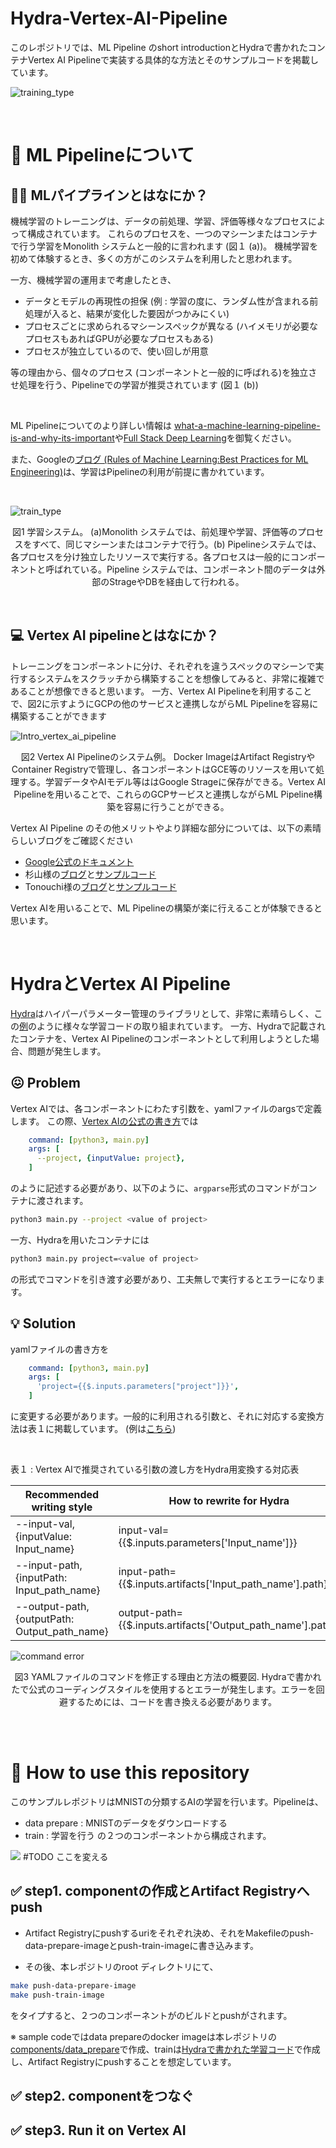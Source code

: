 # Hydra-Vertex-AI-Pipeline
このレポジトリでは、ML Pipeline のshort introductionとHydraで書かれたコンテナVertex AI Pipelineで実装する具体的な方法とそのサンプルコードを掲載しています。

![training_type](/documents/images/hydra_pipeline_title.png)


<br>


#  📝 ML Pipelineについて
## 👨‍🏭 MLパイプラインとはなにか？

機械学習のトレーニングは、データの前処理、学習、評価等様々なプロセスによって構成されています。
これらのプロセスを、一つのマシーンまたはコンテナで行う学習をMonolith システムと一般的に言われます (図１ (a))。
機械学習を初めて体験するとき、多くの方がこのシステムを利用したと思われます。

一方、機械学習の運用まで考慮したとき、
- データとモデルの再現性の担保 (例 : 学習の度に、ランダム性が含まれる前処理が入ると、結果が変化した要因がつかみにくい)
- プロセスごとに求められるマシーンスペックが異なる (ハイメモリが必要なプロセスもあればGPUが必要なプロセスもある)
- プロセスが独立しているので、使い回しが用意

等の理由から、個々のプロセス (コンポーネントと一般的に呼ばれる)を独立させ処理を行う、Pipelineでの学習が推奨されています (図１ (b))

<br>

ML Pipelineについてのより詳しい情報は [what-a-machine-learning-pipeline-is-and-why-its-important](https://www.datarobot.com/blog/what-a-machine-learning-pipeline-is-and-why-its-important/)や[Full Stack Deep Learning](https://fullstackdeeplearning.com/course/2022/lecture-4-data-management/)を御覧ください。

また、Googleの[ブログ (Rules of Machine Learning:Best Practices for ML Engineering)](https://developers.google.com/machine-learning/guides/rules-of-ml?hl=en)は、学習はPipelineの利用が前提に書かれています。


<br>


![train_type](/documents/images/hydrapipeline_train_type.png)
<p align = "center">
図1 学習システム。 (a)Monolith システムでは、前処理や学習、評価等のプロセスをすべて、同じマシーンまたはコンテナで行う。(b) Pipelineシステムでは、各プロセスを分け独立したリソースで実行する。各プロセスは一般的にコンポーネントと呼ばれている。Pipeline システムでは、コンポーネント間のデータは外部のStrageやDBを経由して行われる。
</p>



<br>

## 💻 Vertex AI pipelineとはなにか？

トレーニングをコンポーネントに分け、それぞれを違うスペックのマシーンで実行するシステムをスクラッチから構築することを想像してみると、非常に複雑であることが想像できると思います。
一方、Vertex AI Pipelineを利用することで、図2に示すようにGCPの他のサービスと連携しながらML Pipelineを容易に構築することができます

![Intro_vertex_ai_pipeline](/documents/images/Intro_vertex_ai_pipeline.png)
<p align = "center">
図2 Vertex AI Pipelineのシステム例。 Docker ImageはArtifact RegistryやContainer Registryで管理し、各コンポーネントはGCE等のリソースを用いて処理する。学習データやAIモデル等ははGoogle Strageに保存ができる。Vertex AI Pipelineを用いることで、これらのGCPサービスと連携しながらML Pipeline構築を容易に行うことができる。
</p>

Vertex AI Pipeline のその他メリットやより詳細な部分については、以下の素晴らしいブログをご確認ください
- [Google公式のドキュメント](https://cloud.google.com/vertex-ai/docs/pipelines/)
- 杉山様の[ブログ](https://tech.repro.io/entry/2021/06/22/125113)と[サンプルコード](https://github.com/reproio/lab_sample_pipelines)
- Tonouchi様の[ブログ](https://team-blog.mitene.us/kubeflow-pipelines-design-pattern-e5ced1a4dd44)と[サンプルコード](https://github.com/tonouchi510/kfp-project)


Vertex AIを用いることで、ML Pipelineの構築が楽に行えることが体験できると思います。


<br>

#  HydraとVertex AI Pipeline
[Hydra](https://hydra.cc/)はハイパーパラメーター管理のライブラリとして、非常に素晴らしく、この[例](https://github.com/ashleve/lightning-hydra-template)のように様々な学習コードの取り組まれています。
一方、Hydraで記載されたコンテナを、Vertex AI Pipelineのコンポーネントとして利用しようとした場合、問題が発生します。
## 😖 Problem
Vertex AIでは、各コンポーネントにわたす引数を、yamlファイルのargsで定義します。
この際、[Vertex AIの公式の書き方](https://cloud.google.com/vertex-ai/docs/pipelines/build-own-components)では
```yaml
    command: [python3, main.py]
    args: [
      --project, {inputValue: project},
    ]
```
のように記述する必要があり、以下のように、`argparse`形式のコマンドがコンテナに渡されます。
```bash
python3 main.py --project <value of project>
```

一方、Hydraを用いたコンテナには
```bash
python3 main.py project=<value of project>
```
の形式でコマンドを引き渡す必要があり、工夫無しで実行するとエラーになります。


## 💡 Solution

yamlファイルの書き方を
```yaml
    command: [python3, main.py]
    args: [
      'project={{$.inputs.parameters["project"]}}',
    ]
```
に変更する必要があります。一般的に利用される引数と、それに対応する変換方法は表１に掲載しています。 (例は[こちら](/configs/components/train.yaml))


<br>



表１ : Vertex AIで推奨されている引数の渡し方をHydra用変換する対応表

|  Recommended writing style  |  How to rewrite for Hydra  |
| ---- | ---- |
|   --input-val, {inputValue: Input_name}  |  input-val={{$.inputs.parameters['Input_name']}}  |
|   --input-path, {inputPath: Input_path_name}  |  input-path={{$.inputs.artifacts['Input_path_name'].path}}  |
|   --output-path, {outputPath: Output_path_name}  |  output-path={{$.inputs.artifacts['Output_path_name'].path}}  |


![command error](/documents/images/command.png)


<p align = "center">
図3 YAMLファイルのコマンドを修正する理由と方法の概要図. Hydraで書かれたで公式のコーディングスタイルを使用するとエラーが発生します。エラーを回避するためには、コードを書き換える必要があります。
</p>



<br>


<br>



# 🚀 How to use this repository
このサンプルレポジトリはMNISTの分類するAIの学習を行います。Pipelineは、
- data prepare : MNISTのデータをダウンロードする
- train : 学習を行う
の２つのコンポーネントから構成されます。

![](/documents/images/screen_shot_pipeline.png) #TODO ここを変える
## ✅ step1. componentの作成とArtifact Registryへpush
- Artifact Registryにpushするuriをそれぞれ決め、それをMakefileのpush-data-prepare-imageとpush-train-imageに書き込みます。

- その後、本レポジトリのroot ディレクトリにて、
```bash
make push-data-prepare-image
make push-train-image
```
をタイプすると、２つのコンポーネントがのビルドとpushがされます。

※ sample codeではdata prepareのdocker imageは本レポジトリの[components/data_prepare](/components/data_prepare)で作成、trainは[Hydraで書かれた学習コード](https://github.com/jxpress/lightning-hydra-template-vertex-ai)で作成し、Artifact Registryにpushすることを想定しています。

## ✅ step2. componentをつなぐ
## ✅ step3. Run it on Vertex AI
